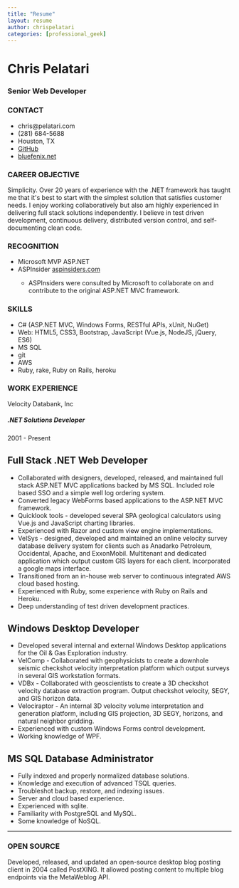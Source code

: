 ```yaml
---
title: "Resume"
layout: resume
author: chrispelatari
categories: [professional_geek]
---
```


<h1 class="text-center border-bottom">Chris Pelatari</h1>
<h3 class="text-center">Senior Web Developer</h3>

<div class="row">
  <div class="col-4 border-right">
  <div id="contact">
    <h3 class="text-right">CONTACT</h3>
    <ul class="list-unstyled text-right">
      <li>chris@pelatari.com <i class="fas fa-envelope"></i></li>
      <li>(281) 684-5688 <i class="fas fa-phone"></i></li>
      <li>Houston, TX <i class="fas fa-map-marker-alt"></i></li>
      <li><a href="https://github.com/ChrisPelatari">GitHub <i class="fab fa-github"></i></a></li>
      <li><a href="https://bluefenix.net">bluefenix.net <i class="fas fa-link"></i></a></li>
    </ul>
  </div>
    <h3 class="text-right">CAREER OBJECTIVE</h3>
    <p class="list-group-item list-group-item-dark">Simplicity. Over 20 years of experience with the .NET framework has taught me that it's best to start with the simplest solution that satisfies customer needs. I enjoy working collaboratively but also am highly experienced in delivering full stack solutions independently. I believe in test driven development, continuous delivery, distributed version control, and self-documenting clean code.</p>
    <h3 class="text-right">RECOGNITION</h3>
    <ul class="text-right list-group list-group-flush">
      <li class="list-group-item list-group-item-dark">Microsoft MVP ASP.NET</li>
      <li class="list-group-item list-group-item-dark">ASPInsider <a href="https://aspinsiders.com">aspinsiders.com</a></li>
      <ul class="list-unstyled">
        <li>ASPInsiders were consulted by Microsoft to collaborate on and contribute to the original ASP.NET MVC framework.</li>
      </ul>
    </ul>          
    <h3 class="text-right">SKILLS</h3>
    <ul class="text-right list-group list-group-flush">
      <li class="list-group-item list-group-item-dark">C# (ASP.NET MVC, Windows Forms, RESTful APIs, xUnit, NuGet)</li>
      <li class="list-group-item list-group-item-dark">Web: HTML5, CSS3, Bootstrap, JavaScript (Vue.js, NodeJS, jQuery, ES6)</li>
      <li class="list-group-item list-group-item-dark">MS SQL</li>
      <li class="list-group-item list-group-item-dark">git</li>
      <li class="list-group-item list-group-item-dark">AWS</li>
      <li class="list-group-item list-group-item-dark">Ruby, rake, Ruby on Rails, heroku</li>
    </ul>
  </div>
  <div class="col">
    <h3>WORK EXPERIENCE</h3>
    <div class="card bg-light">
      <div class="card-header">Velocity Databank, Inc</div>
      <div class="card-body">
        <h5 class="card-title">.NET Solutions Developer</h5>
        <p class="card-text">2001 - Present</p>
      </div>
    </div>
    <h2>Full Stack .NET Web Developer</h2>
    <ul>
      <li>Collaborated with designers, developed, released, and maintained full stack ASP.NET MVC applications backed by MS SQL. Included role based SSO and a simple well log ordering system. </li>
      <li>Converted legacy WebForms based applications to the ASP.NET MVC framework. </li>
      <li>Quicklook tools - developed several SPA geological calculators using Vue.js and JavaScript charting libraries. </li>
      <li>Experienced with Razor and custom view engine implementations. </li>
      <li>VelSys - designed, developed and maintained an online velocity survey database delivery system for clients such as Anadarko Petroleum, Occidental, Apache, and ExxonMobil. Multitenant and dedicated application which output custom GIS layers for each client. Incorporated a google maps interface. </li>
      <li>Transitioned from an in-house web server to continuous integrated AWS cloud based hosting. </li>
      <li>Experienced with Ruby, some experience with Ruby on Rails and Heroku. </li>
      <li>Deep understanding of test driven development practices. </li>
    </ul>
    <h2>Windows Desktop Developer</h2>
    <ul>
      <li>Developed several internal and external Windows Desktop applications for the Oil & Gas Exploration industry. </li>
      <li>VelComp - Collaborated with geophysicists to create a downhole seismic checkshot velocity interpretation platform which output surveys  in several GIS workstation formats. </li>
      <li>VDBx - Collaborated with geoscientists to create a 3D checkshot velocity database extraction program. Output checkshot velocity, SEGY, and GIS horizon data.</li>
      <li>Velociraptor - An internal 3D velocity volume interpretation and generation platform, including GIS projection, 3D SEGY, horizons, and natural neighbor gridding. </li>
      <li>Experienced with custom Windows Forms control development.</li>
      <li>Working knowledge of WPF. </li>
    </ul>
    <h2>MS SQL Database Administrator</h2>
    <ul>
      <li>Fully indexed and properly normalized database solutions. </li>
      <li>Knowledge and execution of advanced TSQL queries. </li>
      <li>Troubleshot backup, restore, and indexing issues. </li>
      <li>Server and cloud based experience. </li>
      <li>Experienced with sqlite. </li>
      <li>Familiarity with PostgreSQL and MySQL. </li>
      <li>Some knowledge of NoSQL. </li>
    </ul>
    <hr>
    <h3>OPEN SOURCE</h3>
    <p>Developed, released, and updated an open-source desktop blog posting client in 2004 called PostXING. It allowed posting content to multiple blog endpoints via the MetaWeblog API. </p>
</div>